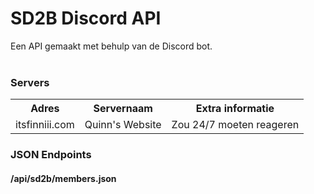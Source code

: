 <h1>SD2B Discord API</h1>
<div>Een API gemaakt met behulp van de Discord bot.</div>

<br>

<h3>Servers</h3>
<table>
    <tr>
        <th>Adres</th>
        <th>Servernaam</th>
        <th>Extra informatie</th>
    </tr>
    <tr>
        <td>itsfinniii.com</td>
        <td>Quinn's Website</td>
        <td>Zou 24/7 moeten reageren</td>
    </tr>
</table>

<h3>JSON Endpoints</h3>
<h4>/api/sd2b/members.json</h4>
